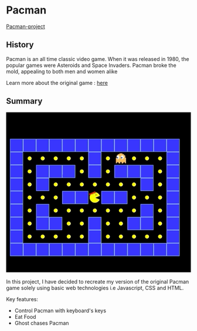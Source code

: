 # Pacman 
[Pacman-project](https://bppandre.github.io/jsProject-pacman/)

## History

Pacman is an all time classic video game.
When it was released in 1980, the popular games were Asteroids and Space Invaders.
Pacman broke the mold, appealing to both men and women alike

Learn more about the original game : [here](https://en.wikipedia.org/wiki/Pac-Man)

## Summary

![Pacmandemo](./readme/pacdemo.gif)

In this project, I have decided to recreate my version of the original Pacman game solely using basic web technologies i.e
Javascript, CSS and HTML.

Key features:
* Control Pacman with keyboard's keys
* Eat Food  
* Ghost chases Pacman

